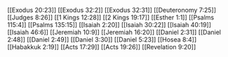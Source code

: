 [[Exodus 20:23]]
[[Exodus 32:2]]
[[Exodus 32:31]]
[[Deuteronomy 7:25]]
[[Judges 8:26]]
[[1 Kings 12:28]]
[[2 Kings 19:17]]
[[Esther 1:1]]
[[Psalms 115:4]]
[[Psalms 135:15]]
[[Isaiah 2:20]]
[[Isaiah 30:22]]
[[Isaiah 40:19]]
[[Isaiah 46:6]]
[[Jeremiah 10:9]]
[[Jeremiah 16:20]]
[[Daniel 2:31]]
[[Daniel 2:48]]
[[Daniel 2:49]]
[[Daniel 3:30]]
[[Daniel 5:23]]
[[Hosea 8:4]]
[[Habakkuk 2:19]]
[[Acts 17:29]]
[[Acts 19:26]]
[[Revelation 9:20]]
